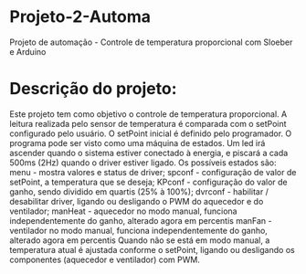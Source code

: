 # Projeto-2-Automa
Projeto de automação - Controle de temperatura proporcional com Sloeber e Arduino

# Descrição do projeto:
  Este projeto tem como objetivo o controle de temperatura proporcional.
	A leitura realizada pelo sensor de temperatura é comparada com o setPoint configurado pelo usuário.
	O setPoint inicial é definido pelo programador.
	O programa pode ser visto como uma máquina de estados.
	Um led irá ascender quando o sistema estiver conectado à energia, e piscará a cada 500ms (2Hz) quando o driver estiver ligado.
  Os possíveis estados são:
		menu 	- mostra valores e status de driver;
		spconf 	- configuração de valor de setPoint, a temperatura que se deseja;
		KPconf	- configuração do valor de ganho, sendo dividido em quartis (25% à 100%);
		dvrconf	- habilitar / desabilitar driver, ligando ou desligando o PWM do aquecedor e do ventilador;
		manHeat	- aquecedor no modo manual, funciona independentemente do ganho, alterado agora em percentis
		manFan	- ventilador no modo manual, funciona independentemente do ganho, alterado agora em percentis
	Quando não se está em modo manual, a temperatura atual é ajustada conforme o setPoint, ligando ou desligando os componentes (aquecedor e ventilador) com PWM.
